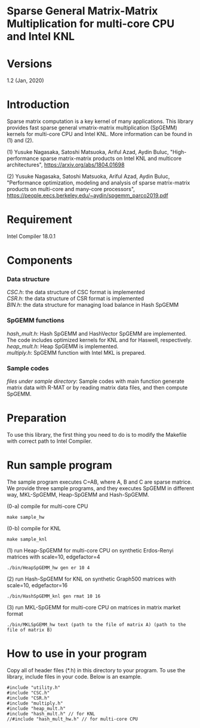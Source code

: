 Sparse General Matrix-Matrix Multiplication for multi-core CPU and Intel KNL
======

# Versions
1.2 (Jan, 2020)


# Introduction
Sparse matrix computation is a key kernel of many applications. This library provides fast sparse general vmatrix-matrix multiplication (SpGEMM) kernels for multi-core CPU and Intel KNL. More information can be found in (1) and (2).

(1) Yusuke Nagasaka, Satoshi Matsuoka, Ariful Azad, Aydin Buluc, "High-performance sparse matrix-matrix products on Intel KNL and multicore architectures", https://arxiv.org/abs/1804.01698

(2) Yusuke Nagasaka, Satoshi Matsuoka, Ariful Azad, Aydin Buluc, "Performance optimization, modeling and analysis of sparse matrix-matrix products on multi-core and many-core processors", https://people.eecs.berkeley.edu/~aydin/spgemm_parco2019.pdf

# Requirement
Intel Compiler 18.0.1

# Components
### Data structure
*CSC.h*: the data structure of CSC format is implemented  
*CSR.h*: the data structure of CSR format is implemented  
*BIN.h*: the data structure for managing load balance in Hash SpGEMM

### SpGEMM functions
*hash_mult.h*: Hash SpGEMM and HashVector SpGEMM are implemented. The code includes optimized kernels for KNL and for Haswell, respectively.
*heap_mult.h*: Heap SpGEMM is implemented.  
*multiply.h*: SpGEMM function with Intel MKL is prepared.  

### Sample codes
*files under sample directory*: Sample codes with main function generate matrix data with R-MAT or by reading matrix data files, and then compute SpGEMM.  

# Preparation
To use this library, the first thing you need to do is to modify the Makefile with correct path to Intel Compiler.


# Run sample program
The sample program executes C=AB, where A, B and C are sparse matrice. We provide three sample programs, and they executes SpGEMM in different way, MKL-SpGEMM, Heap-SpGEMM and Hash-SpGEMM.

(0-a) compile for multi-core CPU
```
make sample_hw
```

(0-b) compile for KNL
```
make sample_knl
```

(1) run Heap-SpGEMM for multi-core CPU on synthetic Erdos-Renyi matrices with scale=10, edgefactor=4
```
./bin/HeapSpGEMM_hw gen er 10 4
```

(2) run Hash-SpGEMM for KNL on synthetic Graph500 matrices with scale=10, edgefactor=16
```
./bin/HashSpGEMM_knl gen rmat 10 16
```

(3) run MKL-SpGEMM for multi-core CPU on matrices in matrix market format
```
./bin/MKLSpGEMM_hw text (path to the file of matrix A) (path to the file of matrix B)
```


# How to use in your program
Copy all of header files (*.h) in this directory to your program. To use the library, include files in your code. Below is an example.
```
#include "utility.h"
#include "CSC.h"
#include "CSR.h"
#include "multiply.h"
#include "heap_mult.h"
#include "hash_mult.h" // for KNL
//#include "hash_mult_hw.h" // for multi-core CPU
```



